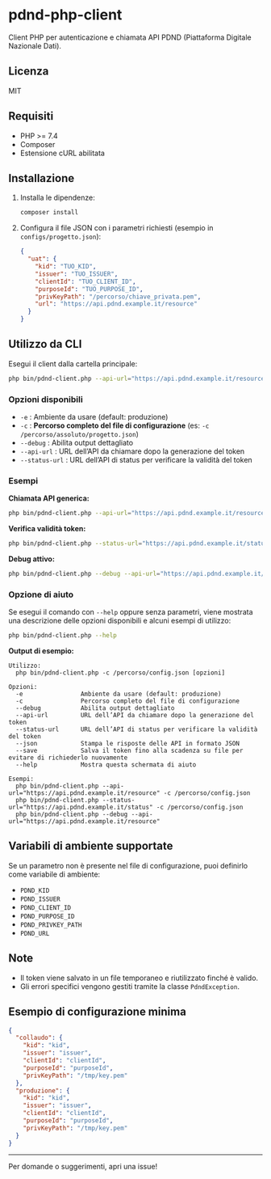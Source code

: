 # pdnd-php-client

Client PHP per autenticazione e chiamata API PDND (Piattaforma Digitale Nazionale Dati).

## Licenza

MIT

## Requisiti

- PHP >= 7.4
- Composer
- Estensione cURL abilitata

## Installazione

1. Installa le dipendenze:
   ```bash
   composer install
   ```

2. Configura il file JSON con i parametri richiesti (esempio in `configs/progetto.json`):

   ```json
   {
     "uat": {
       "kid": "TUO_KID",
       "issuer": "TUO_ISSUER",
       "clientId": "TUO_CLIENT_ID",
       "purposeId": "TUO_PURPOSE_ID",
       "privKeyPath": "/percorso/chiave_privata.pem",
       "url": "https://api.pdnd.example.it/resource"
     }
   }
   ```

## Utilizzo da CLI

Esegui il client dalla cartella principale:

```bash
php bin/pdnd-client.php --api-url="https://api.pdnd.example.it/resource" --status-url="https://api.pdnd.example.it/status" -c /percorso/assoluto/progetto.json
```

### Opzioni disponibili

- `-e` : Ambiente da usare (default: produzione)
- `-c` : **Percorso completo del file di configurazione** (es: `-c /percorso/assoluto/progetto.json`)
- `--debug` : Abilita output dettagliato
- `--api-url` : URL dell’API da chiamare dopo la generazione del token
- `--status-url` : URL dell’API di status per verificare la validità del token

### Esempi

**Chiamata API generica:**
```bash
php bin/pdnd-client.php --api-url="https://api.pdnd.example.it/resource" -c /percorso/assoluto/progetto.json
```

**Verifica validità token:**
```bash
php bin/pdnd-client.php --status-url="https://api.pdnd.example.it/status" -c /percorso/assoluto/progetto.json
```

**Debug attivo:**
```bash
php bin/pdnd-client.php --debug --api-url="https://api.pdnd.example.it/resource"
```

### Opzione di aiuto

Se esegui il comando con `--help` oppure senza parametri, viene mostrata una descrizione delle opzioni disponibili e alcuni esempi di utilizzo:

```bash
php bin/pdnd-client.php --help
```

**Output di esempio:**
```
Utilizzo:
  php bin/pdnd-client.php -c /percorso/config.json [opzioni]

Opzioni:
  -e                Ambiente da usare (default: produzione)
  -c                Percorso completo del file di configurazione
  --debug           Abilita output dettagliato
  --api-url         URL dell’API da chiamare dopo la generazione del token
  --status-url      URL dell’API di status per verificare la validità del token
  --json            Stampa le risposte delle API in formato JSON
  --save            Salva il token fino alla scadenza su file per evitare di richiederlo nuovamente
  --help            Mostra questa schermata di aiuto

Esempi:
  php bin/pdnd-client.php --api-url="https://api.pdnd.example.it/resource" -c /percorso/config.json
  php bin/pdnd-client.php --status-url="https://api.pdnd.example.it/status" -c /percorso/config.json
  php bin/pdnd-client.php --debug --api-url="https://api.pdnd.example.it/resource"
```

## Variabili di ambiente supportate

Se un parametro non è presente nel file di configurazione, puoi definirlo come variabile di ambiente:

- `PDND_KID`
- `PDND_ISSUER`
- `PDND_CLIENT_ID`
- `PDND_PURPOSE_ID`
- `PDND_PRIVKEY_PATH`
- `PDND_URL`

## Note

- Il token viene salvato in un file temporaneo e riutilizzato finché è valido.
- Gli errori specifici vengono gestiti tramite la classe `PdndException`.

## Esempio di configurazione minima

```json
{
  "collaudo": {
    "kid": "kid",
    "issuer": "issuer",
    "clientId": "clientId",
    "purposeId": "purposeId",
    "privKeyPath": "/tmp/key.pem"
  },
  "produzione": {
    "kid": "kid",
    "issuer": "issuer",
    "clientId": "clientId",
    "purposeId": "purposeId",
    "privKeyPath": "/tmp/key.pem"
  }
}
```

---

Per domande o suggerimenti, apri una issue!